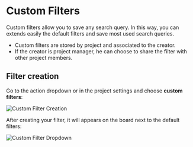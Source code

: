 Custom Filters
==============

Custom filters allow you to save any search query. 
In this way, you can extends easily the default filters and save most used search queries.

- Custom filters are stored by project and associated to the creator.
- If the creator is project manager, he can choose to share the filter with other project members.

Filter creation
---------------

Go to the action dropdown or in the project settings and choose **custom filters**:

![Custom Filter Creation](http://kanboard.net/screenshots/documentation/custom-filter-creation.png)

After creating your filter, it will appears on the board next to the default filters:

![Custom Filter Dropdown](http://kanboard.net/screenshots/documentation/custom-filter-dropdown.png)
